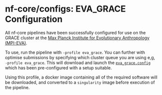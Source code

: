 # nf-core/configs: EVA_GRACE Configuration

All nf-core pipelines have been successfully configured for use on the GRACE cluster at the [Max Planck Institute for Evolutionary Anthropology (MPI-EVA)](http://eva.mpg.de).

To use, run the pipeline with `-profile eva_grace`. You can further with optimise submissions by specifying which cluster queue you are using e,g, `-profile eva_grace`. This will download and launch the [`eva_grace.config`](../conf/eva_grace.config) which has been pre-configured with a setup suitable.

Using this profile, a docker image containing all of the required software will be downloaded, and converted to a `singularity` image before execution of the pipeline.
